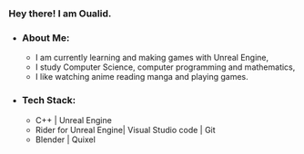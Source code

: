### Hey there! I am Oualid.
- ### About Me:
   -  I am currently learning and making games with Unreal Engine,
   -  I study Computer Science, computer programming and mathematics,
   -  I like watching anime reading manga and playing games.
- ### Tech Stack:
    - C++ | Unreal Engine
    - Rider for Unreal Engine| Visual Studio code | Git
    - Blender | Quixel
